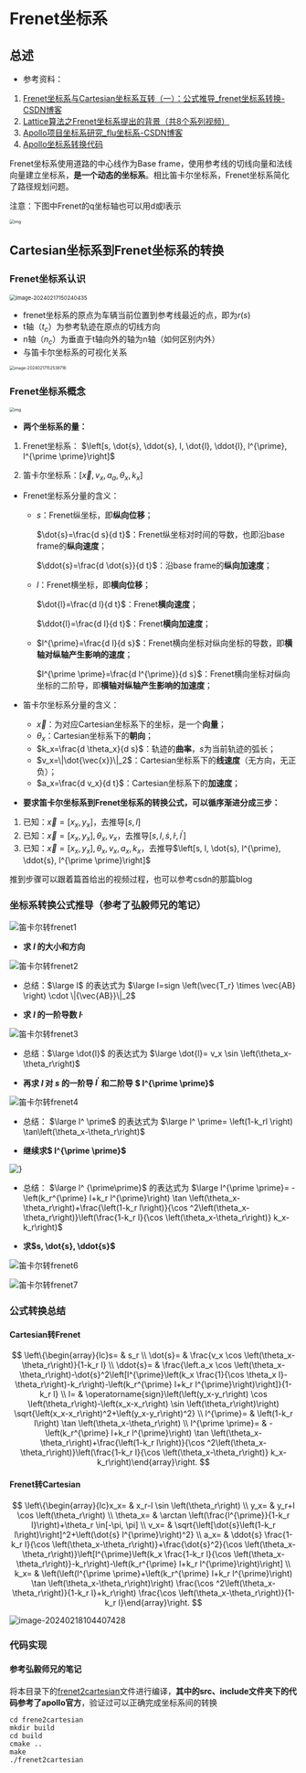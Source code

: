 # Frenet坐标系

## 总述

- 参考资料：


1. [Frenet坐标系与Cartesian坐标系互转（一）：公式推导_frenet坐标系转换-CSDN博客](https://blog.csdn.net/u013468614/article/details/108748016)
2. [Lattice算法之Frenet坐标系提出的背景（共8个系列视频）](https://www.bilibili.com/video/BV1A44y187RG/?spm_id_from=333.999.0.0&vd_source=3da170c3416f78cfe40e1a7ba3a4f5f9)
3. [Apollo项目坐标系研究_flu坐标系-CSDN博客](https://blog.csdn.net/davidhopper/article/details/79162385)
4. [Apollo坐标系转换代码](https://github.com/ApolloAuto/apollo/blob/master/modules/common/math/cartesian_frenet_conversion.cc)

Frenet坐标系使用道路的中心线作为Base frame，使用参考线的切线向量和法线向量建立坐标系，**是一个动态的坐标系**。相比笛卡尔坐标系，Frenet坐标系简化了路径规划问题。

注意：下图中Frenet的q坐标轴也可以用d或l表示

<img src="../../imgs/watermark,type_ZmFuZ3poZW5naGVpdGk,shadow_10,text_aHR0cHM6Ly9ibG9nLmNzZG4ubmV0L3UwMTM0Njg2MTQ=,size_16,color_FFFFFF,t_70#pic_center.png" alt="img" style="zoom:50%;" />



## Cartesian坐标系到Frenet坐标系的转换

### Frenet坐标系认识

<img src="../../imgs/image-20240217150240435.png" alt="image-20240217150240435" style="zoom: 67%;" />

- frenet坐标系的原点为车辆当前位置到参考线最近的点，即为$r(s)$
- t轴（$t_c$）为参考轨迹在原点的切线方向
- n轴（$n_c$​）为垂直于t轴向外的轴为n轴（如何区别内外）
- 与笛卡尔坐标系的可视化关系

<img src="../../imgs/image-20240217152538716.png" alt="image-20240217152538716" style="zoom:50%;" />



### Frenet坐标系概念

<img src="../../imgs/watermark,type_ZmFuZ3poZW5naGVpdGk,shadow_10,text_aHR0cHM6Ly9ibG9nLmNzZG4ubmV0L3UwMTM0Njg2MTQ=,size_16,color_FFFFFF,t_70#pic_center-1708154912370-3.png" alt="img" style="zoom:50%;" />

- **两个坐标系的量：**

1. Frenet坐标系： $\left[s, \dot{s}, \ddot{s}, l, \dot{l}, \ddot{l}, l^{\prime}, l^{\prime \prime}\right]$


2. 笛卡尔坐标系：$\left[\vec{x}, v_x, a_a, \theta_x, k_x\right]$

+ Frenet坐标系分量的含义：

  - $s$：Frenet纵坐标，即**纵向位移**； 

    $\dot{s}=\frac{d s}{d t}$：Frenet纵坐标对时间的导数，也即沿base frame的**纵向速度**； 

    $\ddot{s}=\frac{d \dot{s}}{d t}$：沿base frame的**纵向加速度**； 

  - $l$：Frenet横坐标，即**横向位移**； 

    $\dot{l}=\frac{d l}{d t}$：Frenet**横向速度**； 

    $\ddot{l}=\frac{d l}{d t}$：Frenet**横向加速度**； 

  - $l^{\prime}=\frac{d l}{d s}$：Frenet横向坐标对纵向坐标的导数，即**横轴对纵轴产生影响的速度**； 

    $l^{\prime \prime}=\frac{d l^{\prime}}{d s}$：Frenet横向坐标对纵向坐标的二阶导，即**横轴对纵轴产生影响的加速度**； 

+ 笛卡尔坐标系分量的含义：

  - $\vec{x}$：为对应Cartesian坐标系下的坐标，是一个**向量**； 
  - $\theta_x$：Cartesian坐标系下的**朝向**； 
  - $k_x=\frac{d \theta_x}{d s}$：轨迹的**曲率**，$s$为当前轨迹的弧长；
  - $v_x=\|\dot{\vec{x}}\|_2$：Cartesian坐标系下的**线速度**（无方向，无正负）； 
  - $a_x=\frac{d v_x}{d t}$：Cartesian坐标系下的**加速度**； 



- **要求笛卡尔坐标系到Frenet坐标系的转换公式，可以循序渐进分成三步：**

1. 已知：$\vec{x}=\left[x_x, y_x\right]$，去推导$[s, l]$
2. 已知：$\vec{x}=\left[x_x, y_x\right], \theta_x, v_x$，去推导$\left[s, l, \dot{s}, \dot{l}, l^{\prime}\right]$
3. 已知：$\vec{x}=\left[x_x, y_x\right], \theta_x, v_x, a_x, k_x$，去推导$\left[s, l, \dot{s}, l^{\prime}, \ddot{s}, l^{\prime \prime}\right]$

推到步骤可以跟着篇首给出的视频过程，也可以参考csdn的那篇blog



### 坐标系转换公式推导（参考了弘毅师兄的笔记）

![笛卡尔转frenet1](../../imgs/笛卡尔转frenet1.png)

- **求 $l$ 的大小和方向**

![笛卡尔转frenet2](../../imgs/笛卡尔转frenet2.png)

- 总结：$\large l$ 的表达式为 $\large l=sign \left(\vec{T_r} \times \vec{AB} \right) \cdot \|{\vec{AB}}\|_2$



- **求 $l$ 的一阶导数 $\dot{l}$**

![笛卡尔转frenet3](../../imgs/笛卡尔转frenet3.png)

- 总结：$\large \dot{l}$ 的表达式为 $\large \dot{l}= v_x \sin \left(\theta_x-\theta_r\right)$



- **再求 $l$ 对 $s$ 的一阶导 $l^ \prime$ 和二阶导 $ l^{\prime \prime}$**

![笛卡尔转frenet4](../../imgs/笛卡尔转frenet4.png)

- 总结： $\large l^ \prime$ 的表达式为 $\large l^ \prime= \left(1-k_rl \right) \tan\left(\theta_x-\theta_r\right)$



- **继续求$ l^{\prime \prime}$**

![}](../../imgs/笛卡尔转frenet5.png)

- 总结： $\large l^ {\prime\prime}$ 的表达式为 $\large l^{\prime \prime}=  -\left(k_r^{\prime} l+k_r l^{\prime}\right) \tan \left(\theta_x-\theta_r\right)+\frac{\left(1-k_r l\right)}{\cos ^2\left(\theta_x-\theta_r\right)}\left(\frac{1-k_r l}{\cos \left(\theta_x-\theta_r\right)} k_x-k_r\right)$



- **求$s, \dot{s}, \ddot{s}$**

![笛卡尔转frenet6](../../imgs/笛卡尔转frenet6.png)

![笛卡尔转frenet7](../../imgs/笛卡尔转frenet7.png)

### 公式转换总结

#### Cartesian转Frenet

$$
\left\{\begin{array}{lc}s= & s_r \\ \dot{s}= & \frac{v_x \cos \left(\theta_x-\theta_r\right)}{1-k_r l} \\ \ddot{s}= & \frac{\left.a_x \cos \left(\theta_x-\theta_r\right)-\dot{s}^2\left[l^{\prime}\left(k_x \frac{1}{\cos \theta_x l}-\theta_r\right)-k_r\right)-\left(k_r^{\prime} l+k_r l^{\prime}\right)\right]}{1-k_r l} \\ l= & \operatorname{sign}\left(\left(y_x-y_r\right) \cos \left(\theta_r\right)-\left(x_x-x_r\right) \sin \left(\theta_r\right)\right) \sqrt{\left(x_x-x_r\right)^2+\left(y_x-y_r\right)^2} \\ l^{\prime}= & \left(1-k_r l\right) \tan \left(\theta_x-\theta_r\right) \\ l^{\prime \prime}= & -\left(k_r^{\prime} l+k_r l^{\prime}\right) \tan \left(\theta_x-\theta_r\right)+\frac{\left(1-k_r l\right)}{\cos ^2\left(\theta_x-\theta_r\right)}\left(\frac{1-k_r l}{\cos \left(\theta_x-\theta_r\right)} k_x-k_r\right)\end{array}\right.
$$



#### Frenet转Cartesian

$$
\left\{\begin{array}{lc}x_x= & x_r-l \sin \left(\theta_r\right) \\ y_x= & y_r+l \cos \left(\theta_r\right) \\ \theta_x= & \arctan \left(\frac{l^{\prime}}{1-k_r l}\right)+\theta_r \in[-\pi, \pi] \\ v_x= & \sqrt{\left[\dot{s}\left(1-k_r l\right)\right]^2+\left(\dot{s} l^{\prime}\right)^2} \\ a_x= & \ddot{s} \frac{1-k_r l}{\cos \left(\theta_x-\theta_r\right)}+\frac{\dot{s}^2}{\cos \left(\theta_x-\theta_r\right)}\left[l^{\prime}\left(k_x \frac{1-k_r l}{\cos \left(\theta_x-\theta_r\right)}-k_r\right)-\left(k_r^{\prime} l+k_r l^{\prime}\right)\right] \\ k_x= & \left(\left(l^{\prime \prime}+\left(k_r^{\prime} l+k_r l^{\prime}\right) \tan \left(\theta_x-\theta_r\right)\right) \frac{\cos ^2\left(\theta_x-\theta_r\right)}{1-k_r l}+k_r\right) \frac{\cos \left(\theta_x-\theta_r\right)}{1-k_r l}\end{array}\right.
$$

![image-20240218104407428](../../imgs/image-20240218104407428.png)



### 代码实现

#### 参考弘毅师兄的笔记

将本目录下的[frenet2cartesian](frenet2cartesian)文件进行编译，**其中的src、include文件夹下的代码参考了apollo官方**，验证过可以正确完成坐标系间的转换

```
cd frene2cartesian
mkdir build
cd build
cmake ..
make
./frenet2cartesian
```

